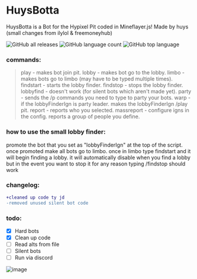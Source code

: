 # HuysBotta
HuysBotta is a Bot for the Hypixel Pit coded in Mineflayer.js! 
Made by huys (small changes from ilylol & freemoneyhub)

![GitHub all releases](https://img.shields.io/github/downloads/huysuh/HuysBotta/total)
![GitHub language count](https://img.shields.io/github/languages/count/huysuh/HuysBotta?) 
![GitHub top language](https://img.shields.io/github/languages/top/huysuh/HuysBotta?color=yellow) 

### commands:
>play - makes bot join pit. 
>lobby - makes bot go to the lobby. 
>limbo - makes bots go to limbo (may have to be typed multiple times). 
>findstart - starts the lobby finder. 
>findstop - stops the lobby finder. 
>lobbyfind - doesn't work (for silent bots which aren't made yet). 
>party - sends the /p commands you need to type to party your bots. 
>warp - if the lobbyFinderIgn is party leader. makes the lobbyFinderIgn /play pit. 
>report <ign> - reports who you selected. 
>massreport - configure igns in the config. reports a group of people you define. 


### how to use the small lobby finder:
promote the bot that you set as "lobbyFinderIgn" at the top of the script. once promoted make all bots go to limbo. once in limbo type findstart and it will begin finding a lobby. it will automatically disable when you find a lobby but in the event you want to stop it for any reason typing /findstop should work

### changelog:
```diff
+cleaned up code ty jd
-removed unused silent bot code
```
  
### todo:
  - [x]  Hard bots
  - [x]  Clean up code
  - [ ]  Read alts from file
  - [ ] Silent bots
  - [ ] Run via discord
  
![image](https://user-images.githubusercontent.com/90770502/213885174-5d61f231-c810-4617-bcb2-a2094be83403.png)

